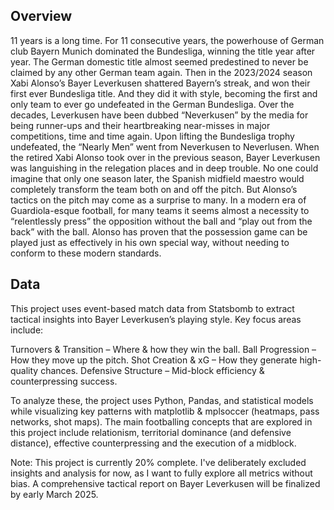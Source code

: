 ## Overview
11 years is a long time. For 11 consecutive years, the powerhouse of German club Bayern Munich dominated the Bundesliga, winning the title year after year. The German domestic title almost seemed predestined to never be claimed by any other German team again. 
Then in the 2023/2024 season Xabi Alonso’s Bayer Leverkusen shattered Bayern’s streak, and won their first ever Bundesliga title. And they did it with style, becoming the first and only team to ever go undefeated in the German Bundesliga. Over the decades, 
Leverkusen have been dubbed “Neverkusen” by the media for being runner-ups and their heartbreaking near-misses in major competitions, time and time again. Upon lifting the Bundesliga trophy undefeated,  the “Nearly Men” went from Neverkusen to Neverlusen. 
When the retired Xabi Alonso took over in the previous season, Bayer Leverkusen was languishing in the relegation places and in deep trouble. No one could imagine that only one season later, the Spanish midfield maestro would completely transform the team both 
on and off the pitch. But Alonso’s tactics on the pitch may come as a surprise to many. In a modern era of Guardiola-esque football, for many teams it seems almost a necessity to “relentlessly press” the opposition without the ball and “play out from the back” 
with the ball. Alonso has proven that the possession game can be played just as effectively in his own special way, without needing to conform to these modern standards.

## Data
This project uses event-based match data from Statsbomb to extract tactical insights into Bayer Leverkusen’s playing style. Key focus areas include:

Turnovers & Transition – Where & how they win the ball.
Ball Progression – How they move up the pitch.
Shot Creation & xG – How they generate high-quality chances.
Defensive Structure – Mid-block efficiency & counterpressing success.

To analyze these, the project uses Python, Pandas, and statistical models while visualizing key patterns with matplotlib & mplsoccer (heatmaps, pass networks, shot maps). 
The main footballing concepts that are explored in this project include relationism, territorial dominance (and defensive distance), effective counterpressing and the execution of a midblock.

Note: This project is currently 20% complete. I've deliberately excluded insights and analysis for now, as I want to fully explore all metrics without bias. A comprehensive tactical report on Bayer Leverkusen will be finalized by early March 2025.
